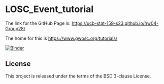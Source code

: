 # LOSC_Event_tutorial

The link for the GitHub Page is: https://ucb-stat-159-s23.github.io/hw04-Group28/

The home for this is https://www.gwosc.org/tutorials/

[![Binder](https://mybinder.org/badge_logo.svg)](https://mybinder.org/v2/gh/UCB-stat-159-s23/hw04-Group28.git/main?labpath=LOSC_Event_tutorial.ipynb)


## License

This project is released under the terms of the BSD 3-clause License.